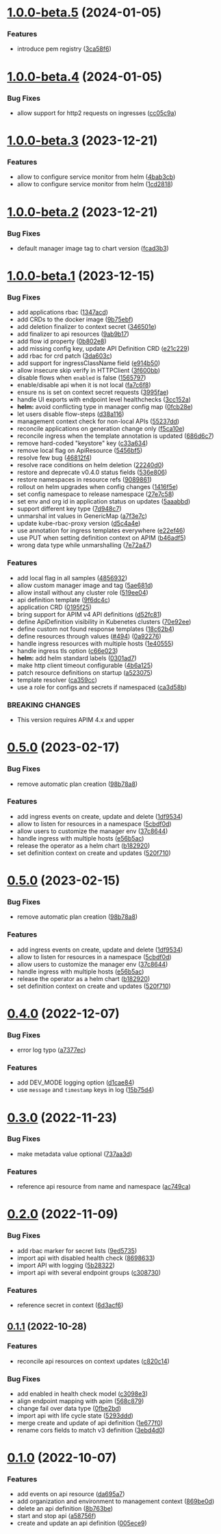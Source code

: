 # [1.0.0-beta.5](https://github.com/gravitee-io/gravitee-kubernetes-operator/compare/1.0.0-beta.4...1.0.0-beta.5) (2024-01-05)


### Features

* introduce pem registry ([3ca58f6](https://github.com/gravitee-io/gravitee-kubernetes-operator/commit/3ca58f6a8930731b346e438863a3099986f5e776))

# [1.0.0-beta.4](https://github.com/gravitee-io/gravitee-kubernetes-operator/compare/1.0.0-beta.3...1.0.0-beta.4) (2024-01-05)


### Bug Fixes

* allow support for http2 requests on ingresses ([cc05c9a](https://github.com/gravitee-io/gravitee-kubernetes-operator/commit/cc05c9a449e8f4da983b1728211d0227207d3b61))

# [1.0.0-beta.3](https://github.com/gravitee-io/gravitee-kubernetes-operator/compare/1.0.0-beta.2...1.0.0-beta.3) (2023-12-21)


### Features

* allow to configure service monitor from helm ([4bab3cb](https://github.com/gravitee-io/gravitee-kubernetes-operator/commit/4bab3cb64502cd41a226b3833dab987dfa316156))
* allow to configure service monitor from helm ([1cd2818](https://github.com/gravitee-io/gravitee-kubernetes-operator/commit/1cd281888f2c17a141b8a43532ab574a47f8231b))

# [1.0.0-beta.2](https://github.com/gravitee-io/gravitee-kubernetes-operator/compare/1.0.0-beta.1...1.0.0-beta.2) (2023-12-21)


### Bug Fixes

* default manager image tag to chart version ([fcad3b3](https://github.com/gravitee-io/gravitee-kubernetes-operator/commit/fcad3b36a7553517cd1a41f090385831dc871529))

# [1.0.0-beta.1](https://github.com/gravitee-io/gravitee-kubernetes-operator/compare/0.5.0...1.0.0-beta.1) (2023-12-15)


### Bug Fixes

* add applications rbac ([1347acd](https://github.com/gravitee-io/gravitee-kubernetes-operator/commit/1347acd630ae840837466d8a180a6b744752e28c))
* add CRDs to the docker image ([9b75ebf](https://github.com/gravitee-io/gravitee-kubernetes-operator/commit/9b75ebfaf1151375a0fabe08dacf6493a9201b31))
* add deletion finalizer to context secret ([346501e](https://github.com/gravitee-io/gravitee-kubernetes-operator/commit/346501e350541fc69468ee7ec13e15402e2b1b19))
* add finalizer to api resources ([9ab9b17](https://github.com/gravitee-io/gravitee-kubernetes-operator/commit/9ab9b178cc4933d3474c32b145b7e9a8fc4d192c))
* add flow id property ([0b802e8](https://github.com/gravitee-io/gravitee-kubernetes-operator/commit/0b802e80dfe9d7e9fa3648dbe38529306be8db89))
* add missing config key, update API Definition CRD ([e21c229](https://github.com/gravitee-io/gravitee-kubernetes-operator/commit/e21c2293f9e4a2e4a9a5c2078caf147efec1305a))
* add rbac for crd patch ([3da603c](https://github.com/gravitee-io/gravitee-kubernetes-operator/commit/3da603c05ffb65a3b2d1f99ff0f97a4cc444edef))
* add support for ingressClassName field ([e914b50](https://github.com/gravitee-io/gravitee-kubernetes-operator/commit/e914b504904f2ea44b89e088848be8228791e2ba))
* allow insecure skip verify in HTTPClient ([3f600bb](https://github.com/gravitee-io/gravitee-kubernetes-operator/commit/3f600bbdc5cee09ca422fdb6b5df126aaf5467ab))
* disable flows when `enabled` is false ([1565797](https://github.com/gravitee-io/gravitee-kubernetes-operator/commit/1565797efcaf223ea72c902bcac865c4ef368920))
* enable/disable api when it is not local ([fa7c6f8](https://github.com/gravitee-io/gravitee-kubernetes-operator/commit/fa7c6f8743ef99973b5249b0f3d16009d8c78df3))
* ensure ns is set on context secret requests ([3995fae](https://github.com/gravitee-io/gravitee-kubernetes-operator/commit/3995faeb85246fb8c8eb40ee09b330e84b84fe62))
* handle UI exports with endpoint level healthchecks ([3cc152a](https://github.com/gravitee-io/gravitee-kubernetes-operator/commit/3cc152ad7b5bb446ae584ac318d9a3f433ca58f6))
* **helm:** avoid conflicting type in manager config map ([0fcb28e](https://github.com/gravitee-io/gravitee-kubernetes-operator/commit/0fcb28e76f0dc39029a7d4b5c5ae170b548e789b))
* let users disable flow-steps ([d38a116](https://github.com/gravitee-io/gravitee-kubernetes-operator/commit/d38a11662c1a8d1c9ed8f8c567d2883d2d519c36))
* management context check for non-local APIs ([55237dd](https://github.com/gravitee-io/gravitee-kubernetes-operator/commit/55237dd350e744c9000b905e2acf1577af2ef753))
* reconcile applications on generation change only ([f5ca10e](https://github.com/gravitee-io/gravitee-kubernetes-operator/commit/f5ca10ed4eb6cc968054057b722c9369de5d4799))
* reconcile ingress when the template annotation is updated ([686d6c7](https://github.com/gravitee-io/gravitee-kubernetes-operator/commit/686d6c769171681ac61510943639e0e098630c6e))
* remove hard-coded "keystore" key ([c33a634](https://github.com/gravitee-io/gravitee-kubernetes-operator/commit/c33a6349bf757ae08218eae7c77f9c3b7caba4fd))
* remove local flag on ApiResource ([5456bf5](https://github.com/gravitee-io/gravitee-kubernetes-operator/commit/5456bf540aa674128dd89c2908b6b125f8ba6bd0))
* resolve few bug ([46812f4](https://github.com/gravitee-io/gravitee-kubernetes-operator/commit/46812f4aea5897b923bc9512b701e6e483f6cc86))
* resolve race conditions on helm deletion ([22240d0](https://github.com/gravitee-io/gravitee-kubernetes-operator/commit/22240d09098739854ddeaab6b83cd6b0c51117d9))
* restore and deprecate v0.4.0 status fields ([536e806](https://github.com/gravitee-io/gravitee-kubernetes-operator/commit/536e806b567cf6c36d7ed64cf615f12a6804cecc))
* restore namespaces in resource refs ([9089861](https://github.com/gravitee-io/gravitee-kubernetes-operator/commit/9089861c635204ca2a96d766d1e49471ecbd1885))
* rollout on helm upgrades when config changes ([1416f5e](https://github.com/gravitee-io/gravitee-kubernetes-operator/commit/1416f5ec63373a47bac11a85afb915b7fa09ef4b))
* set config namespace to release namespace ([27e7c58](https://github.com/gravitee-io/gravitee-kubernetes-operator/commit/27e7c58cffa76354db3c51c432490812a5a4757b))
* set env and org id in application status on updates ([5aaabbd](https://github.com/gravitee-io/gravitee-kubernetes-operator/commit/5aaabbdb09e9e965261a4d1baed980de6b63a689))
* support different key type ([7d948c7](https://github.com/gravitee-io/gravitee-kubernetes-operator/commit/7d948c7369d2d293e6295abc68002ddefe06a333))
* unmarshal int values in GenericMap ([a7f3e7c](https://github.com/gravitee-io/gravitee-kubernetes-operator/commit/a7f3e7cf95783b04bb7af8f3fa658c1fa8c0f93b))
* update kube-rbac-proxy version ([d5c4a4e](https://github.com/gravitee-io/gravitee-kubernetes-operator/commit/d5c4a4e9ae7890ce098292ccf73014d721c6e74d))
* use annotation for ingress templates everywhere ([e22ef46](https://github.com/gravitee-io/gravitee-kubernetes-operator/commit/e22ef46fe565a9b4089152b23fed581f8cdd3712))
* use PUT when setting definition context on APIM ([b46adf5](https://github.com/gravitee-io/gravitee-kubernetes-operator/commit/b46adf53f164e66858fff7a5f833217fdf5a3512))
* wrong data type while unmarshalling ([7e72a47](https://github.com/gravitee-io/gravitee-kubernetes-operator/commit/7e72a477ef120579c19439423c1e884e872a5408))


### Features

* add local flag in all samples ([4856932](https://github.com/gravitee-io/gravitee-kubernetes-operator/commit/4856932057248ef7c903605b3d7d5650a8588e52))
* allow custom manager image and tag ([5ae681d](https://github.com/gravitee-io/gravitee-kubernetes-operator/commit/5ae681d81df907eeb490fc1aa48e98221efb4829))
* allow install without any cluster role ([519ee04](https://github.com/gravitee-io/gravitee-kubernetes-operator/commit/519ee048fe7797b5e467fe1aae3461efaf10464f))
* api definition template ([9f6dc4c](https://github.com/gravitee-io/gravitee-kubernetes-operator/commit/9f6dc4c35d68c11703517864bb9904405aa1cdfb))
* application CRD ([0195f25](https://github.com/gravitee-io/gravitee-kubernetes-operator/commit/0195f25cac6c4d41be3dce1f7b1ffa029e7dc2b2))
* bring support for APIM v4 API definitions ([d52fc81](https://github.com/gravitee-io/gravitee-kubernetes-operator/commit/d52fc81efe9c6b14b7d57950fdf6e761113c8670))
* define ApiDefinition visibility in Kubenetes clusters ([70e92ee](https://github.com/gravitee-io/gravitee-kubernetes-operator/commit/70e92eef790f26f0eb4797fb10c45cbf8d60a72c))
* define custom not found response templates ([18c62b4](https://github.com/gravitee-io/gravitee-kubernetes-operator/commit/18c62b4dddd1542962c417a6f2d4a6cb11d2153f))
* define resources through values ([#494](https://github.com/gravitee-io/gravitee-kubernetes-operator/issues/494)) ([0a92276](https://github.com/gravitee-io/gravitee-kubernetes-operator/commit/0a92276e06796433340844eba19f8c899b89c870))
* handle ingress resources with multiple hosts ([1e40555](https://github.com/gravitee-io/gravitee-kubernetes-operator/commit/1e40555f5c39943e4154024703b8b1610ce42168))
* handle ingress tls option ([c66e023](https://github.com/gravitee-io/gravitee-kubernetes-operator/commit/c66e023a7152ecc1ae767d89a75619031204f52c))
* **helm:** add helm standard labels ([0301ad7](https://github.com/gravitee-io/gravitee-kubernetes-operator/commit/0301ad7171e05fcb830fdc8dd880cdd2c22e6acd))
* make http client timeout configurable ([4b6a125](https://github.com/gravitee-io/gravitee-kubernetes-operator/commit/4b6a125389464aed4940244f0d80197fd0a342f3))
* patch resource definitions on startup ([a523075](https://github.com/gravitee-io/gravitee-kubernetes-operator/commit/a52307530a1e3e705435f45fdfdf314f619b8bd2))
* template resolver ([ca359cc](https://github.com/gravitee-io/gravitee-kubernetes-operator/commit/ca359cc68c260a9b8161be44315180e5529ff30f))
* use a role for configs and secrets if namespaced ([ca3d58b](https://github.com/gravitee-io/gravitee-kubernetes-operator/commit/ca3d58bf98dfbce34ae54bb4a668a06cc7c95bd7))


### BREAKING CHANGES

* This version requires APIM 4.x and upper

# [0.5.0](https://github.com/gravitee-io/gravitee-kubernetes-operator/compare/0.4.0...0.5.0) (2023-02-17)


### Bug Fixes

* remove automatic plan creation ([98b78a8](https://github.com/gravitee-io/gravitee-kubernetes-operator/commit/98b78a85b4b426c473a7d3504b6283311dc5d761))

### Features

* add ingress events on create, update and delete ([1df9534](https://github.com/gravitee-io/gravitee-kubernetes-operator/commit/1df9534b1c408e9491e9d8815f17b6ca16ffafea))
* allow to listen for resources in a namespace ([5cbdf0d](https://github.com/gravitee-io/gravitee-kubernetes-operator/commit/5cbdf0d824f36226c847a3876d6e28518baf03bb))
* allow users to customize the manager env ([37c8644](https://github.com/gravitee-io/gravitee-kubernetes-operator/commit/37c8644bed16fad2fc1552cc7f9e4b141da45fe3))
* handle ingress with multiple hosts ([e56b5ac](https://github.com/gravitee-io/gravitee-kubernetes-operator/commit/e56b5acb3d8b2078cc104f438e871b0cacdb065b))
* release the operator as a helm chart ([b182920](https://github.com/gravitee-io/gravitee-kubernetes-operator/commit/b182920ff8ffab87002f96236f933f64c7ed7b23))
* set definition context on create and updates ([520f710](https://github.com/gravitee-io/gravitee-kubernetes-operator/commit/520f710502c5cfc14984a51e675c960df4deb8da))

# [0.5.0](https://github.com/gravitee-io/gravitee-kubernetes-operator/compare/0.4.0...0.5.0) (2023-02-15)


### Bug Fixes

* remove automatic plan creation ([98b78a8](https://github.com/gravitee-io/gravitee-kubernetes-operator/commit/98b78a85b4b426c473a7d3504b6283311dc5d761))

### Features

* add ingress events on create, update and delete ([1df9534](https://github.com/gravitee-io/gravitee-kubernetes-operator/commit/1df9534b1c408e9491e9d8815f17b6ca16ffafea))
* allow to listen for resources in a namespace ([5cbdf0d](https://github.com/gravitee-io/gravitee-kubernetes-operator/commit/5cbdf0d824f36226c847a3876d6e28518baf03bb))
* allow users to customize the manager env ([37c8644](https://github.com/gravitee-io/gravitee-kubernetes-operator/commit/37c8644bed16fad2fc1552cc7f9e4b141da45fe3))
* handle ingress with multiple hosts ([e56b5ac](https://github.com/gravitee-io/gravitee-kubernetes-operator/commit/e56b5acb3d8b2078cc104f438e871b0cacdb065b))
* release the operator as a helm chart ([b182920](https://github.com/gravitee-io/gravitee-kubernetes-operator/commit/b182920ff8ffab87002f96236f933f64c7ed7b23))
* set definition context on create and updates ([520f710](https://github.com/gravitee-io/gravitee-kubernetes-operator/commit/520f710502c5cfc14984a51e675c960df4deb8da))

# [0.4.0](https://github.com/gravitee-io/gravitee-kubernetes-operator/compare/0.3.0...0.4.0) (2022-12-07)


### Bug Fixes

* error log typo ([a7377ec](https://github.com/gravitee-io/gravitee-kubernetes-operator/commit/a7377ec9ba2535307a3d435fa165fb7ed52ca629))


### Features

* add DEV_MODE logging option ([d1cae84](https://github.com/gravitee-io/gravitee-kubernetes-operator/commit/d1cae8487ad7627651e20026e40776087a3ff614))
* use `message` and `timestamp` keys in log ([15b75d4](https://github.com/gravitee-io/gravitee-kubernetes-operator/commit/15b75d483520e06eb245b4af8671d9f768564955))

# [0.3.0](https://github.com/gravitee-io/gravitee-kubernetes-operator/compare/0.2.0...0.3.0) (2022-11-23)


### Bug Fixes

* make metadata value optional ([737aa3d](https://github.com/gravitee-io/gravitee-kubernetes-operator/commit/737aa3dd31124c99ea9df6d1d13256a6dd76a024))


### Features

* reference api resource from name and namespace ([ac749ca](https://github.com/gravitee-io/gravitee-kubernetes-operator/commit/ac749caf7796ffcf9e7f44a532a28e20d56809bf))

# [0.2.0](https://github.com/gravitee-io/gravitee-kubernetes-operator/compare/0.1.1...0.2.0) (2022-11-09)


### Bug Fixes

* add rbac marker for secret lists ([9ed5735](https://github.com/gravitee-io/gravitee-kubernetes-operator/commit/9ed5735300acd5d208b485573a4915d0151bed6f))
* import api with disabled health check ([8698633](https://github.com/gravitee-io/gravitee-kubernetes-operator/commit/869863348960b00d7775088f7b988e0ae97a1e7f))
* import API with logging ([5b28322](https://github.com/gravitee-io/gravitee-kubernetes-operator/commit/5b2832235a4b57451c0aeabede356fd068014b50))
* import api with several endpoint groups ([c308730](https://github.com/gravitee-io/gravitee-kubernetes-operator/commit/c308730b5b1d66e375319d85646b254826f1c391))


### Features

* reference secret in context ([6d3acf6](https://github.com/gravitee-io/gravitee-kubernetes-operator/commit/6d3acf66b277fb00407096b0c862d472b93f45a3))

## [0.1.1](https://github.com/gravitee-io/gravitee-kubernetes-operator/compare/0.1.0...0.1.1) (2022-10-28)

### Features

* reconcile api resources on context updates ([c820c14](https://github.com/gravitee-io/gravitee-kubernetes-operator/commit/c820c1472d050e3676f3ff5823d1d530f31b5852))
  
### Bug Fixes

* add enabled in health check model ([c3098e3](https://github.com/gravitee-io/gravitee-kubernetes-operator/commit/c3098e3dd7e375c72697a14b64b6b0aaf3d94dd0))
* align endpoint mapping with apim ([568c879](https://github.com/gravitee-io/gravitee-kubernetes-operator/commit/568c8795a22345334a01273d115de7609043fac4))
* change fail over data type ([0fbe2bd](https://github.com/gravitee-io/gravitee-kubernetes-operator/commit/0fbe2bdd607fc431b92e428f94954e08a4fbe2a0))
* import api with life cycle state ([5293ddd](https://github.com/gravitee-io/gravitee-kubernetes-operator/commit/5293dddf5aee6f7373f3013e9bbeba7525ffd77c))
* merge create and update of api definition ([1e677f0](https://github.com/gravitee-io/gravitee-kubernetes-operator/commit/1e677f0de588eb4a37b1f59fd8ba384fcfbc6b52))
* rename cors fields to match v3 definition ([3ebd4d0](https://github.com/gravitee-io/gravitee-kubernetes-operator/commit/3ebd4d0cd3ee6f545f51e27e6fd087bfa618f7d5))

# [0.1.0](https://github.com/gravitee-io/gravitee-kubernetes-operator/compare/0.0.0...0.1.0) (2022-10-07)

### Features

* add events on api resource ([da695a7](https://github.com/gravitee-io/gravitee-kubernetes-operator/commit/da695a721e58ff5187484c258bb41ea8d9591434))
* add organization and environment to management context ([869be0d](https://github.com/gravitee-io/gravitee-kubernetes-operator/commit/869be0dc8cffbfc083e201b310a698921684423c))
* delete an api definition ([8b763be](https://github.com/gravitee-io/gravitee-kubernetes-operator/commit/8b763be49ec779fcdbd7682bbf41b4815060c4ea))
* start and stop api ([a58756f](https://github.com/gravitee-io/gravitee-kubernetes-operator/commit/a58756f276f06ec9e72de36847c6408719552895))
* create and update an api definition ([005ece9](https://github.com/gravitee-io/gravitee-kubernetes-operator/commit/005ece9c61744c5a3ebb1a449cbb935bfa1deb18))
